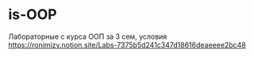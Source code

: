 # is-OOP
Лабораторные с курса ООП за 3 сем, условия https://ronimizy.notion.site/Labs-7375b5d241c347d18616deaeeee2bc48
